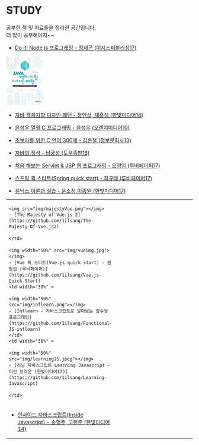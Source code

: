 # STUDY
공부한 책 및 자료들을 정리한 공간입니다.<br/>
더 많이 공부해야지~~

<table>
<tr>
    <td width="30%" >
    
    <img src="img/majestyVue.png"></img>
    - [The Majesty of Vue.js 2](https://github.com/1ilsang/The-Majesty-Of-Vue.js2)
    
    </td>
    
    <img width="50%" src="img/vueimg.jpg"></img>
    - [Vue 퀵 스타트(Vue.js quick start) - 원형섭 (루비페이퍼)](https://github.com/1ilsang/Vue.js-Quick-Start)
    <td width="30%" >
    
    <img width="50%" src="img/inflearn.png"></img>
    - [Inflearn - 자바스크립트로 알아보는 함수형 프로그래밍](https://github.com/1ilsang/Functional-JS-inflearn)
    </td>
    <td width="30%" >
    
    <img width="50%" src="img/learningJS.jpeg"></img>
    - [러닝 자바스크립트 Learning Javascript - 이선 브라운 (한빛미디어17)](https://github.com/1ilsang/Learning-Javascript)
    
    </td>
</tr>

<tr>
<td>

- [인사이드 자바스크립트(Inside Javascript) - 송형주, 고현준 (한빛미디어14)](http://1ilsang.blog.me/221173491878)
</td>
<td>
</td>
<td>
</td>
</tr>

- [Do it! Node.js 프로그래밍 - 정재곤 (이지스퍼블리싱17)](https://github.com/1ilsang/17_study_compilation/tree/master/nodejsBoardList)

<img width="20%" height="30%" src="img/java_designpattern.jpg"></img>
- [자바 객체지향 디자인 패턴 - 정인상, 채흥석 (한빛미디어14)](./DesignPattern.md)

- [윤성우 열혈 C 프로그래밍 - 윤성우 (오렌지미디어10)](http://1ilsang.blog.me/220721246081)

- [초보자를 위한 C 언어 300제 - 김은철 (정보문화사13)](http://1ilsang.blog.me/220795346040)

- [자바의 정석 - 남궁성 (도우출판16)](http://1ilsang.blog.me/220952278705)

- [처음 해보는 Servlet & JSP 웹 프로그래밍 - 오정임 (루비페이퍼17)](https://github.com/1ilsang/17_study_compilation/tree/master/FirstServlet)

- [스프링 퀵 스타트(Spring quick start) - 최규태 (루비페이퍼17)](https://github.com/1ilsang/17_study_compilation/tree/master/Spring_prt)

- [유닉스 이론과 실습 - 운소정,이종원 (한빛미디어17)](http://1ilsang.blog.me/220565472888)
</table>